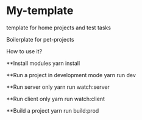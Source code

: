 # My-template
template for home projects and test tasks

Boilerplate for pet-projects

How to use it?

**Install modules
yarn install

**Run a project in development mode
yarn run dev

**Run server only
yarn run watch:server

**Run client only
yarn run watch:client

**Build a project
yarn run build:prod
